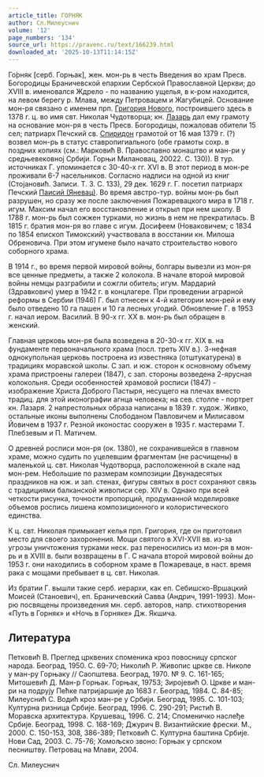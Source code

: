 ```yaml
---
article_title: ГОРНЯК
author: Сл.Милеуснич
volume: '12'
page_numbers: '134'
source_url: https://pravenc.ru/text/166239.html
downloaded_at: '2025-10-13T11:14:15Z'
---
```


Го́рняк [серб. Горњак], жен. мон-рь в честь Введения во храм Пресв. Богородицы Браничевской епархии Сербской Православной Церкви; до XVIII в. именовался Ждрело - по названию ущелья, в к-ром находится, на левом берегу р. Млава, между Петровацем и Жагубицей. Основание мон-ря связано с именем прп. [Григория Нового](<https://pravenc.ru/text/Григория Нового.html>), построившего здесь в 1378 г. ц. во имя свт. Николая Чудотворца; кн. [Лазарь](https://pravenc.ru/text/Лазарь.html) дал ему грамоту на основание мон-ря в честь Пресв. Богородицы, пожаловав обители 15 сел; патриарх Печский св. [Спиридон](https://pravenc.ru/text/Спиридон.html) грамотой от 16 мая 1379 г. (?) возвел мон-рь в статус ставропигиального (обе грамоты сохр. в поздних копиях (см.: Марковић В. Православно монаштво и ман-ри у средњевековноj Србиjи. Горњи Милановац, 20022. С. 130)). В тур. источниках Г. упоминается с 30-40-х гг. XVI в. В этот период в мон-ре проживали 6-7 насельников. Согласно надписи на одной из книг (Стоjановић. Записи. Т. 3. С. 133), 29 дек. 1629 г. Г. посетил патриарх Печский [Паисий (Яневац)](<https://pravenc.ru/text/Паисий (Яневац).html>). Во время австро-тур. войны мон-рь был разрушен, но сразу же после заключения Пожаревацкого мира в 1718 г. игум. Максим начал его восстановление и открыл при нем школу. В 1788 г. мон-рь был сожжен турками, но жизнь в нем не прекратилась. В 1815 г. братия мон-ря во главе с игум. Досифеем (Новаковичем; с 1834 по 1854 епископ Тимокский) участвовала в восстании кн. Милоша Обреновича. При этом игумене было начато строительство нового соборного храма.

В 1914 г., во время первой мировой войны, болгары вывезли из мон-ря все ценные предметы, а также 2 колокола. В начале второй мировой войны немцы разграбили и сожгли обитель; игум. Мардарий (Здравкович) умер в 1942 г. в концлагере. При проведении аграрной реформы в Сербии (1946) Г. был отнесен к 4-й категории мон-рей и ему было отведено 10 га пашен и 10 га лесных угодий. Обновление Г. в 1953 г. начал иером. Василий. В 90-х гг. ХХ в. мон-рь был обращен в женский.

Главная церковь мон-ря была возведена в 20-30-х гг. XIX в. на фундаменте первоначального храма (посл. треть XIV в.). 3-нефная однокупольная церковь построена из известняка (отштукатурена) в традициях моравской школы. С зап. и юж. сторон к основному объему храма пристроены галереи (1847), с зап. стороны возведена 2-ярусная колокольня. Среди особенностей храмовой росписи (1847) - изображение Христа Доброго Пастыря, несущего на плечах вместо традиц. для этой иконографии агнца человека; на сев. столпе - портрет кн. Лазаря. 2 напрестольных образа написаны в 1839 г. худож. Живко, остальные иконы выполнены Слободаном Павловичем и Милисавом Йовичем в 1937 г. Резной иконостас сооружен в 1935 г. мастерами Т. Плебзевым и П. Матичем.

О древней росписи мон-ря (ок. 1380), не сохранившейся в главном храме, можно судить по уцелевшим фрагментам (не расчищены) в маленькой ц. свт. Николая Чудотворца, расположенной в скале над мон-рем. Небольшие по размерам композиции Двунадесятых праздников на юж. и зап. стенах, фигуры святых в рост сохраняют связь с традициями балканской живописи сер. XIV в. Однако при всей четкости рисунка, точности пропорций, продуманной моделировке объемов роспись лишена композиционного и колористического единства.

К ц. свт. Николая примыкает келья прп. Григория, где он приготовил место для своего захоронения. Мощи святого в XVI-XVII вв. из-за угрозы уничтожения турками неск. раз переносились из мон-ря в мон-рь и в XVIII в. были возвращены в Г. С начала второй мировой войны до 1953 г. они находились в соборном храме в Пожареваце, в наст. время рака с мощами пребывает в ц. свт. Николая.

Из братии Г. вышли такие серб. иерархи, как еп. Себишско-Вршацкий Моисей (Станоевич), еп. Браничевский Савва (Андрич, 1991-1993). Мон-рю посвящены произведения мн. серб. авторов, напр. стихотворения «Путь в Горняк» и «Ночь в Горняке» Дж. Якшича.

## Литература

Петковић В. Преглед црквених споменика кроз повосницу српског народа. Београд, 1950. С. 69-70; Николић Р. Живопис цркве св. Николе у ман-ру Горњаку // Саопштева. Београд, 1970. № 9. С. 161-165; Митошевић Д. Ман-р Горњак. Горњак, 19753; Зироjевић O. Цркве и ман-ри на подруjу Пећке патриjаршиjе до 1683 г. Београд, 1984. С. 84-85; Милеуснић С. Водић кроз ман-ре у Србиjи. Београд, 1995. С. 101-103; Културна ризница Србиjе. Београд, 1996. С. 290-291; Ристић В. Моравска архитектура. Крушевац, 1996. С. 214; Споменичко наслеђе Србиjе. Београд, 1998. С. 168-169; Джурич В. Византийские фрески. М., 2000. С. 150-153, 308, 386-389; Петковић С. Културна баштина Србиjе. Нови Сад, 2003. С. 75-76; Хомољско звоно: Горњак у српском песништву. Петровац на Млави, 2004.

Сл.  Милеуснич

